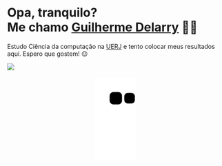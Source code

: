 <div>
  <h1 align="start">Opa, tranquilo?<br>Me chamo <a href="https://github.com/Delarry021?tab=overview&from=2022-03-01&to=2022-03-06">Guilherme Delarry</a> 🧑‍💻</h1>
  <p align="start">Estudo Ciência da computação na <a href="http://www.uezo.rj.gov.br">UERJ</a>  e tento colocar meus resultados aqui. Espero que gostem! 😉️</h2>
</div>

<div>
  <a href="https://www.instagram.com/delarry_g/"><img src="https://img.shields.io/badge/Instagram-E1306C?style=for-the-badge&logo=Instagram&logoColor=white"></a>

</div>

<div align="center">
  
  ![Snake animation](https://github.com/Delarry021/Delarry021/blob/output/github-contribution-grid-snake.svg)
  
</div>
